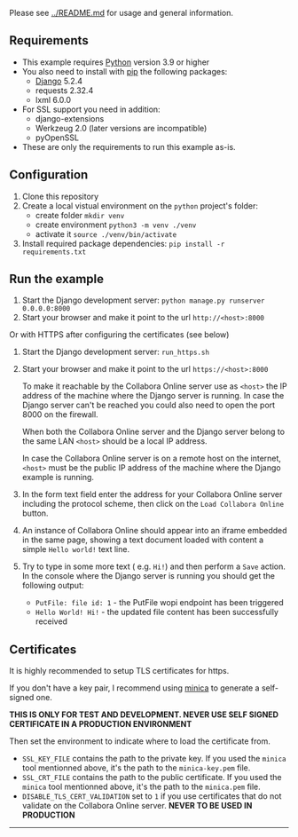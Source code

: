 Please see [../README.md](../README.md) for usage and general information.

## Requirements

- This example requires [Python][] version 3.9 or higher
- You also need to install with [pip][] the following packages:
  * [Django][] 5.2.4
  * requests 2.32.4
  * lxml 6.0.0
- For SSL support you need in addition:
  * django-extensions
  * Werkzeug 2.0 (later versions are incompatible)
  * pyOpenSSL
- These are only the requirements to run this example as-is.

## Configuration

1. Clone this repository
2. Create a local vistual environment on the `python` project's folder:
   * create folder `mkdir venv`
   * create environment `python3 -m venv ./venv`
   * activate it `source ./venv/bin/activate`
3. Install required package dependencies: `pip install -r requirements.txt`

## Run the example

1. Start the Django development server: `python manage.py runserver 0.0.0.0:8000`
2. Start your browser and make it point to the url `http://<host>:8000`

Or with HTTPS after configuring the certificates (see below)

1. Start the Django development server: `run_https.sh`
2. Start your browser and make it point to the url `https://<host>:8000`

   To make it reachable by the Collabora Online server use as `<host>` the IP address of the machine where the Django
   server is running. In case the Django server can't be reached you could also need to open the port 8000 on the firewall.

   When both the Collabora Online server and the Django server belong to the same LAN `<host>` should be a local IP address.

   In case the Collabora Online server is on a remote host on the internet, `<host>` must be the public IP address of
   the machine where the Django example is running.
3. In the form text field enter the address for your Collabora Online server including the protocol scheme,
   then click on the `Load Collabora Online` button.
4. An instance of Collabora Online should appear into an iframe embedded in the same page,
   showing a text document loaded with content a simple `Hello world!` text line.
5. Try to type in some more text ( e.g. `Hi!`) and then perform a `Save` action.
   In the console where the Django server is running you should get the following output:
   * `PutFile: file id: 1`  - the PutFile wopi endpoint has been triggered
   * `Hello World! Hi!` - the updated file content has been successfully received

## Certificates

It is highly recommended to setup TLS certificates for https.

If you don't have a key pair, I recommend using
[minica](https://github.com/jsha/minica) to generate a self-signed
one.

**THIS IS ONLY FOR TEST AND DEVELOPMENT. NEVER USE SELF SIGNED
CERTIFICATE IN A PRODUCTION ENVIRONMENT**

Then set the environment to indicate where to load the certificate from.

- `SSL_KEY_FILE` contains the path to the private key. If you used
  the `minica` tool mentionned above, it's the path to the
  `minica-key.pem` file.
- `SSL_CRT_FILE` contains the path to the public certificate. If you used
  the `minica` tool mentionned above, it's the path to the
  `minica.pem` file.
- `DISABLE_TLS_CERT_VALIDATION` set to `1` if you use certificates that do
  not validate on the Collabora Online server. **NEVER TO BE USED IN PRODUCTION**

---

[Python]: https://docs.python.org/3/
[pip]: https://pypi.org/project/pip/
[Django]: https://docs.djangoproject.com
